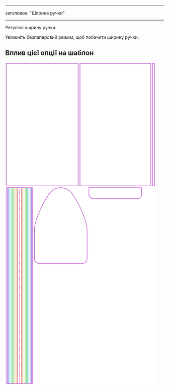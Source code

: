 - - -
заголовок: "Ширина ручки"
- - -

Регулює ширину ручки.

<Tip>

Увімкніть безпаперовий режим, щоб побачити ширину ручки.

</Tip>

## Вплив цієї опції на шаблон

![На цьому зображенні показано вплив цієї опції шляхом накладання декількох варіантів, які мають різне значення для цієї опції](hortensia_handlewidth_sample.svg "Вплив цієї опції на шаблон")
